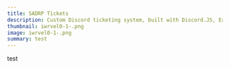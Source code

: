 ```yaml
---
title: SADRP Tickets
description: Custom Discord ticketing system, built with Discord.JS, Express and MySQL
thumbnail: iwrvel0-1-.png
image: iwrvel0-1-.png
summary: test
---
```

test